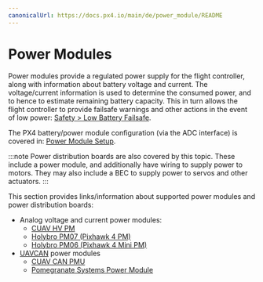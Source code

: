 ```yaml
---
canonicalUrl: https://docs.px4.io/main/de/power_module/README
---
```


# Power Modules

Power modules provide a regulated power supply for the flight controller, along with information about battery voltage and current. The voltage/current information is used to determine the consumed power, and to hence to estimate remaining battery capacity. This in turn allows the flight controller to provide failsafe warnings and other actions in the event of low power: [Safety > Low Battery Failsafe](../config/safety.md#low-battery-failsafe).

The PX4 battery/power module configuration (via the ADC interface) is covered in: [Power Module Setup](../config/battery.md).

:::note
Power distribution boards are also covered by this topic. These include a power module, and additionally have wiring to supply power to motors. They may also include a BEC to supply power to servos and other actuators.
:::

This section provides links/information about supported power modules and power distribution boards:

* Analog voltage and current power modules:
  * [CUAV HV PM](../power_module/cuav_hv_pm.md)
  * [Holybro PM07 (Pixhawk 4 PM)](../power_module/holybro_pm07_pixhawk4_power_module.md)
  * [Holybro PM06 (Pixhawk 4 Mini PM)](../power_module/holybro_pm06_pixhawk4mini_power_module.md)
* [UAVCAN](../uavcan/README.md) power modules
  * [CUAV CAN PMU](../uavcan/cuav_can_pmu.md)
  * [Pomegranate Systems Power Module](../uavcan/pomegranate_systems_pm.md)